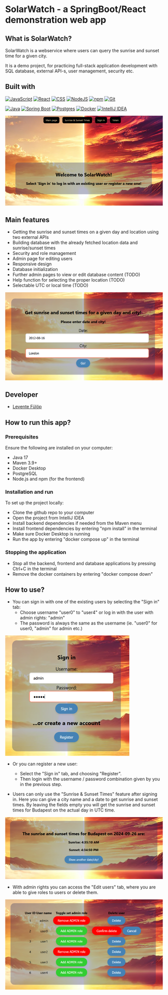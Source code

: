 # SolarWatch - a SpringBoot/React demonstration web app


## What is SolarWatch?

SolarWatch is a webservice where users can query the sunrise and sunset time for a given city. 

It is a demo project, for practicing full-stack application development with SQL database, external API-s, user management, security etc.

## Built with
[![JavaScript](https://img.shields.io/badge/JavaScript-F7DF1E?logo=javascript&logoColor=000)](#) 
[![React](https://img.shields.io/badge/React-%2320232a.svg?logo=react&logoColor=%2361DAFB)](#) [![CSS](https://img.shields.io/badge/CSS-1572B6?logo=css3&logoColor=fff)](#)
[![NodeJS](https://img.shields.io/badge/Node.js-6DA55F?logo=node.js&logoColor=white)](#)
[![npm](https://img.shields.io/badge/npm-CB3837?logo=npm&logoColor=fff)](#)
[![Git](https://img.shields.io/badge/Git-F05032?logo=git&logoColor=fff)](#)

[![Java](https://img.shields.io/badge/Java-%23ED8B00.svg?logo=openjdk&logoColor=white)](#)
  [![Spring Boot](https://img.shields.io/badge/Spring%20Boot-6DB33F?logo=springboot&logoColor=fff)](#)
[![Postgres](https://img.shields.io/badge/Postgres-%23316192.svg?logo=postgresql&logoColor=white)](#)
[![Docker](https://img.shields.io/badge/Docker-2496ED?logo=docker&logoColor=fff)](#)
[![IntelliJ IDEA](https://img.shields.io/badge/IntelliJIDEA-000000.svg?logo=intellij-idea&logoColor=white)](#)

![SolarWatch_main.png](./images/SolarWatch_main_67pc.png)


## Main features

- Getting the sunrise and sunset times on a given day and location using two external APIs
- Building database with the already fetched location data and sunrise/sunset times
- Security and role management
- Admin page for editing users
- Responsive design
- Database initialization
- Further admin pages to view or edit database content (TODO)
- Help function for selecting the proper location (TODO)
- Selectable UTC or local time (TODO)

![Solarwatch_SRSS_form_70pc.png](./images/Solarwatch_SRSS_form_70pc.png)

## Developer
- [Levente Fülöp](https://github.com/fulopl)

## How to run this app?

### Prerequisites
Ensure the following are installed on your computer:
- Java 17
- Maven 3.9+
- Docker Desktop
- PostgreSQL
- Node.js and npm (for the frontend)

### Installation and run
To set up the project locally:
- Clone the github repo to your computer 
- Open the project from IntelliJ IDEA
- Install backend dependencies if needed from the Maven menu
- Install frontend dependencies by entering "npm install" in the terminal
- Make sure Docker Desktop is running
- Run the app by entering "docker compose up" in the terminal

### Stopping the application
- Stop all the backend, frontend and database applications by pressing Ctrl+C in the terminal
- Remove the docker containers by entering "docker compose down"

## How to use?
- You can sign in with one of the existing users by selecting the "Sign in" tab:
  - Choose username "user0" to "user4" or log in with the user with admin rights: "admin"
  - The password is always the same as the username (ie. "user0" for user0, "admin" for admin etc.)

![SolarWatch_signin.png](./images/SolarWatch_signin_60pc.png)

- Or you can register a new user: 
  - Select the "Sign in" tab, and choosing "Register".
  - Then login with the username / password combination given by you in the previous step.


- Users can only use the "Sunrise & Sunset Times" feature after signing in.
Here you can give a city name and a date to get sunrise and sunset times.
By leaving the fields empty you will get the sunrise and sunset times for Budapest on the actual day in UTC time.

![Solarwatch_Budapest_times.png](./images/Solarwatch_Budapest_times_70pc.png)


- With admin rights you can access the "Edit users" tab, where you are able to give roles to users or delete them.

![Solarwatch_edit_users_67pc.png](./images/Solarwatch_edit_users_67pc.png)

